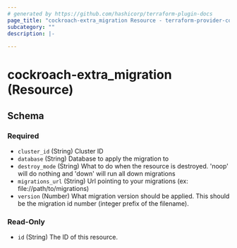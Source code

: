 ```yaml
---
# generated by https://github.com/hashicorp/terraform-plugin-docs
page_title: "cockroach-extra_migration Resource - terraform-provider-cockroach-extra"
subcategory: ""
description: |-
  
---
```


# cockroach-extra_migration (Resource)





<!-- schema generated by tfplugindocs -->
## Schema

### Required

- `cluster_id` (String) Cluster ID
- `database` (String) Database to apply the migration to
- `destroy_mode` (String) What to do when the resource is destroyed. 'noop' will do nothing and 'down' will run all down migrations
- `migrations_url` (String) Url pointing to your migrations (ex: file://path/to/migrations)
- `version` (Number) What migration version should be applied. This should be the migration id number (integer prefix of the filename).

### Read-Only

- `id` (String) The ID of this resource.
